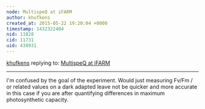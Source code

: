 ```yaml
---
node: MultispeQ at iFARM
author: khufkens
created_at: 2015-05-22 19:20:04 +0000
timestamp: 1432322404
nid: 11828
cid: 11731
uid: 438931
---
```




[khufkens](../profile/khufkens) replying to: [MultispeQ at iFARM](../notes/cfastie/05-22-2015/multispeq-at-ifarm)

----
I'm confused by the goal of the experiment. Would just measuring Fv/Fm / or related values on a dark adapted leave not be quicker and more accurate in this case if you are after quantifying differences in maximum photosynthetic capacity.